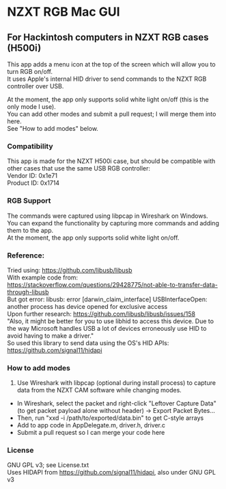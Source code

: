 # NZXT RGB Mac GUI
## For Hackintosh computers in NZXT RGB cases (H500i)

This app adds a menu icon at the top of the screen which will allow you to turn RGB on/off.  
It uses Apple's internal HID driver to send commands to the NZXT RGB controller over USB.  

At the moment, the app only supports solid white light on/off (this is the only mode I use).  
You can add other modes and submit a pull request; I will merge them into here.  
See "How to add modes" below.

### Compatibility
This app is made for the NZXT H500i case, but should be compatible with other cases that use the same USB RGB controller:  
Vendor ID: 0x1e71  
Product ID: 0x1714

### RGB Support
The commands were captured using libpcap in Wireshark on Windows.  
You can expand the functionality by capturing more commands and adding them to the app.  
At the moment, the app only supports solid white light on/off.

### Reference:

Tried using:
https://github.com/libusb/libusb  
With example code from:
https://stackoverflow.com/questions/29428775/not-able-to-transfer-data-through-libusb  
But got error:
libusb: error [darwin_claim_interface] USBInterfaceOpen: another process has device opened for exclusive access  
Upon further research:
https://github.com/libusb/libusb/issues/158  
"Also, it might be better for you to use libhid to access this device.
Due to the way Microsoft handles USB a lot of devices erroneously use HID to avoid having to make a driver."  
So used this library to send data using the OS's HID APIs:
https://github.com/signal11/hidapi

### How to add modes

1. Use Wireshark with libpcap (optional during install process) to capture data from the NZXT CAM software while changing modes.  
- In Wireshark, select the packet and right-click "Leftover Capture Data" (to get packet payload alone without header) -> Export Packet Bytes...  
- Then, run "xxd -i /path/to/exported/data.bin" to get C-style arrays  
- Add to app code in AppDelegate.m, driver.h, driver.c
- Submit a pull request so I can merge your code here

### License

GNU GPL v3; see License.txt  
Uses HIDAPI from https://github.com/signal11/hidapi, also under GNU GPL v3
